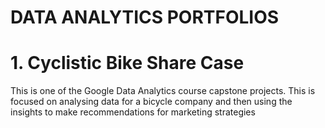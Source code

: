 # DATA ANALYTICS PORTFOLIOS

# 1. Cyclistic Bike Share Case
   
This is one of the Google Data Analytics course capstone projects. This is focused on analysing data for a bicycle company and then using the insights to make recommendations for marketing strategies
